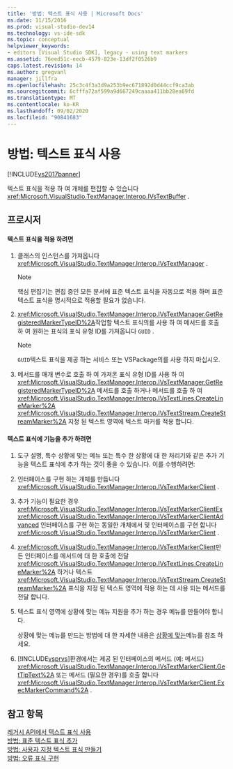 ```yaml
---
title: '방법: 텍스트 표식 사용 | Microsoft Docs'
ms.date: 11/15/2016
ms.prod: visual-studio-dev14
ms.technology: vs-ide-sdk
ms.topic: conceptual
helpviewer_keywords:
- editors [Visual Studio SDK], legacy - using text markers
ms.assetid: 76eed51c-eecb-4579-823e-13df2f0526b9
caps.latest.revision: 14
ms.author: gregvanl
manager: jillfra
ms.openlocfilehash: 25c3c4f3a3d9a253b9ec671892d0d44ccf9ca3ab
ms.sourcegitcommit: 6cfffa72af599a9d667249caaaa411bb28ea69fd
ms.translationtype: MT
ms.contentlocale: ko-KR
ms.lasthandoff: 09/02/2020
ms.locfileid: "90841683"
---
```

# <a name="how-to-use-text-markers"></a>방법: 텍스트 표식 사용
[!INCLUDE[vs2017banner](../includes/vs2017banner.md)]

텍스트 표식을 적용 하 여 개체를 편집할 수 있습니다 <xref:Microsoft.VisualStudio.TextManager.Interop.IVsTextBuffer> .  
  
## <a name="procedures"></a>프로시저  
  
#### <a name="to-apply-text-markers"></a>텍스트 표식을 적용 하려면  
  
1. 클래스의 인스턴스를 가져옵니다 <xref:Microsoft.VisualStudio.TextManager.Interop.IVsTextManager> .  
  
    > [!NOTE]
    > 핵심 편집기는 편집 중인 모든 문서에 표준 텍스트 표식을 자동으로 적용 하며 표준 텍스트 표식을 명시적으로 적용할 필요가 없습니다.  
  
2. <xref:Microsoft.VisualStudio.TextManager.Interop.IVsTextManager.GetRegisteredMarkerTypeID%2A>작업할 텍스트 표식의를 사용 하 여 메서드를 호출 하 여 원하는 표식의 표식 유형 ID를 가져옵니다 `GUID` .  
  
    > [!NOTE]
    > `GUID`텍스트 표식을 제공 하는 서비스 또는 VSPackage의를 사용 하지 마십시오.  
  
3. 메서드를 매개 변수로 호출 하 여 가져온 표식 유형 ID를 사용 하 여 <xref:Microsoft.VisualStudio.TextManager.Interop.IVsTextManager.GetRegisteredMarkerTypeID%2A> 메서드를 호출 하거나 메서드를 호출 하 여 <xref:Microsoft.VisualStudio.TextManager.Interop.IVsTextLines.CreateLineMarker%2A> <xref:Microsoft.VisualStudio.TextManager.Interop.IVsTextStream.CreateStreamMarker%2A> 지정 된 텍스트 영역에 텍스트 마커를 적용 합니다.  
  
#### <a name="to-add-features-to-text-markers"></a>텍스트 표식에 기능을 추가 하려면  
  
1. 도구 설명, 특수 상황에 맞는 메뉴 또는 특수 한 상황에 대 한 처리기와 같은 추가 기능을 텍스트 표식에 추가 하는 것이 좋을 수 있습니다. 이를 수행하려면:  
  
2. 인터페이스를 구현 하는 개체를 만듭니다 <xref:Microsoft.VisualStudio.TextManager.Interop.IVsTextMarkerClient> .  
  
3. 추가 기능이 필요한 경우 <xref:Microsoft.VisualStudio.TextManager.Interop.IVsTextMarkerClientEx> <xref:Microsoft.VisualStudio.TextManager.Interop.IVsTextMarkerClientAdvanced> 인터페이스를 구현 하는 동일한 개체에서 및 인터페이스를 구현 합니다 <xref:Microsoft.VisualStudio.TextManager.Interop.IVsTextMarkerClient> .  
  
4. <xref:Microsoft.VisualStudio.TextManager.Interop.IVsTextMarkerClient>만든 인터페이스를 메서드에 대 한 호출에 전달 <xref:Microsoft.VisualStudio.TextManager.Interop.IVsTextLines.CreateLineMarker%2A> 하거나 텍스트 <xref:Microsoft.VisualStudio.TextManager.Interop.IVsTextStream.CreateStreamMarker%2A> 표식을 지정 된 텍스트 영역에 적용 하는 데 사용 되는 메서드를 전달 합니다.  
  
5. 텍스트 표식 영역에 상황에 맞는 메뉴 지원을 추가 하는 경우 메뉴를 만들어야 합니다.  
  
     상황에 맞는 메뉴를 만드는 방법에 대 한 자세한 내용은 [상황에 맞는](../extensibility/context-menus.md)메뉴를 참조 하세요.  
  
6. [!INCLUDE[vsprvs](../includes/vsprvs-md.md)]환경에서는 제공 된 인터페이스의 메서드 (예: 메서드) <xref:Microsoft.VisualStudio.TextManager.Interop.IVsTextMarkerClient.GetTipText%2A> 또는 메서드 (필요한 경우)를 호출 합니다 <xref:Microsoft.VisualStudio.TextManager.Interop.IVsTextMarkerClient.ExecMarkerCommand%2A> .  
  
## <a name="see-also"></a>참고 항목  
 [레거시 API에서 텍스트 표식 사용](../extensibility/using-text-markers-with-the-legacy-api.md)   
 [방법: 표준 텍스트 표식 추가](../extensibility/how-to-add-standard-text-markers.md)   
 [방법: 사용자 지정 텍스트 표식 만들기](../extensibility/how-to-create-custom-text-markers.md)   
 [방법: 오류 표식 구현](../extensibility/how-to-implement-error-markers.md)
